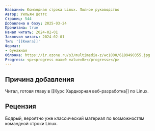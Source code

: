 ```yaml
---
Название: Командная строка Linux. Полное руководство
Автор: Уильям Шоттс
Страниц: 544
Добавлена в базу: 2025-03-24
Прочитана: true
Начал читать: 2024-02-01
Закончил читать: 2024-02-01
Тип: '[[Книга]]'
Формат:
- бумажная
Обложка: https://ir.ozone.ru/s3/multimedia-z/wc1000/6189490355.jpg
Progress: <p><progress max=0 value=0></progress></p>
---
```

## Причина добавления

Читал, готовя главу в [[Курс Хардкорная веб-разработка]] по Linux.

## Рецензия

Бодрый, вероятно уже классический материал по возможностям командной строки Linux.  